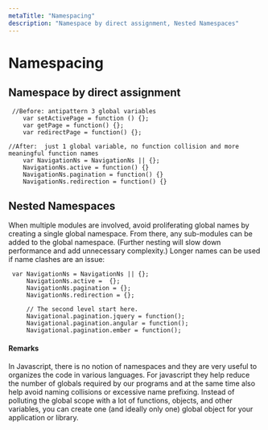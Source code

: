 ```yaml
---
metaTitle: "Namespacing"
description: "Namespace by direct assignment, Nested Namespaces"
---
```


# Namespacing



## Namespace by direct assignment


```
 //Before: antipattern 3 global variables
    var setActivePage = function () {};
    var getPage = function() {};
    var redirectPage = function() {};

//After:  just 1 global variable, no function collision and more meaningful function names
    var NavigationNs = NavigationNs || {};
    NavigationNs.active = function() {}
    NavigationNs.pagination = function() {}
    NavigationNs.redirection = function() {}

```



## Nested Namespaces


When multiple modules are involved, avoid proliferating global names by creating a single global namespace. From there, any sub-modules can be added to the global namespace. (Further nesting will slow down performance and add unnecessary complexity.) Longer names can be used if name clashes are an issue:

```
 var NavigationNs = NavigationNs || {};
     NavigationNs.active =  {};
     NavigationNs.pagination = {};
     NavigationNs.redirection = {};
    
     // The second level start here.
     Navigational.pagination.jquery = function();
     Navigational.pagination.angular = function();
     Navigational.pagination.ember = function();

```



#### Remarks


In Javascript, there is no notion of namespaces and they are very useful to organizes the code in various languages. For javascript they help reduce the number of globals required by our programs and at the same time also help avoid naming collisions or excessive name prefixing. Instead of polluting the global scope with a lot of functions, objects, and other variables, you can create one (and ideally only one) global object for your application or library.

